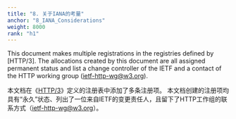 ```yaml
---
title: "8. 关于IANA的考量"
anchor: "8_IANA_Considerations"
weight: 8000
rank: "h1"
---
```


This document makes multiple registrations in the registries defined by [HTTP/3]. The allocations created by this document are all assigned permanent status and list a change controller of the IETF and a contact of the HTTP working group (ietf-http-wg@w3.org).

本文档在《[HTTP/3](../RFC9114_Chinese_Simplified)》定义的注册表中添加了多条注册项。
本文档创建的注册项均具有“永久”状态、列出了一位来自IETF的变更责任人，且留下了HTTP工作组的联系方式（ietf-http-wg@w3.org）。
